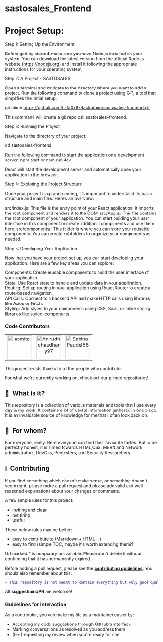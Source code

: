 # sastosales_Frontend


# Project Setup:

Step 1: Setting Up the Environment

Before getting started, make sure you have Node.js installed on your system. You can download the latest version from the official Node.js website (https://nodejs.org) and install it following the appropriate instructions for your operating system.

Step 2: A Project - SASTOSALES

Open a terminal and navigate to the directory where you want to add a project. Run the following command to clone a project using GIT, a tool that simplifies the initial setup:

git clone https://github.com/Lafa0x9-Hackathon/sastosales-frontend.git

This command will create a git repo call sastosales-frontend.

Step 3: Running the Project

Navigate to the directory of your project:

cd sastosales-frontend

Run the following command to start the application on a development server:
npm start or npm run dev

React will start the development server and automatically open your application in the browser.

Step 4: Exploring the Project Structure

Once your project is up and running, it’s important to understand its basic structure and main files. Here’s an overview:

src/index.js: This file is the entry point of your React application. It imports the root component and renders it to the DOM.
src/App.js: This file contains the root component of your application. You can start building your user interface in this component or create additional components and use them here.
src/components/: This folder is where you can store your reusable components. You can create subfolders to organize your components as needed.

Step 5: Developing Your Application

Now that you have your project set up, you can start developing your application. Here are a few key areas you can explore:

Components: Create reusable components to build the user interface of your application.<br>
State: Use React state to handle and update data in your application.<br>
Routing: Set up routing in your application using React Router to create a route-based navigation.<br>
API Calls: Connect to a backend API and make HTTP calls using libraries like Axios or Fetch.<br>
Styling: Add styles to your components using CSS, Sass, or inline styling libraries like styled-components.

### Code Contributors

[//]: contributor-faces

<table>
  <tbody>
    <tr>
        <td align="center" valign="top">
          <a href="https://github.com/Asmita-Nyoupane"><img src="https://avatars.githubusercontent.com/u/74106020?v=4" title="asmita" width="80" height="80"></a>
          </td>
        <td align="center" valign="top">
          <a href="https://github.com/Anirudhchaudhary97"><img src="https://avatars.githubusercontent.com/u/128168439?v=4" title="Anirudhchaudhary97" width="80" height="80"></a>
        </td>
        <td align="center" valign="top">
          <a href="https://github.com/SabinaPaudel58"><img src="https://avatars.githubusercontent.com/u/67220183?v=4" title="SabinaPaudel58" width="80" height="80"></a>
        </td>
    </tr>
  </tbody>
</table>

[//]: contributor-faces

This project exists thanks to all the people who contribute. 

For what we're currently working on, check out our pinned repositories!


## :notebook_with_decorative_cover: &nbsp;What is it?

This repository is a collection of various materials and tools that I use every day in my work. It contains a lot of useful information gathered in one piece. It is an invaluable source of knowledge for me that I often look back on.

## :restroom: &nbsp;For whom?

For everyone, really. Here everyone can find their favourite tastes. But to be perfectly honest, it is aimed towards HTML,CSS, MERN and Network administrators, DevOps, Pentesters, and Security Researchers.

## :information_source: &nbsp;Contributing

If you find something which doesn't make sense, or something doesn't seem right, please make a pull request and please add valid and well-reasoned explanations about your changes or comments.

A few simple rules for this project:

- inviting and clear
- not tiring
- useful

These below rules may be better:

- easy to contribute to (Markdown + HTML ...)
- easy to find (simple TOC, maybe it's worth extending them?)

Url marked **\*** is temporary unavailable. Please don't delete it without confirming that it has permanently expired.

Before adding a pull request, please see the **[contributing guidelines](.github/CONTRIBUTING.md)**. You should also remember about this:

```diff
+ This repository is not meant to contain everything but only good quality stuff.
```

All **suggestions/PR** are welcome!


### Guidelines for interaction

As a contributor, you can make my life as a maintainer easier by:
 - Accepting my code suggestions through GitHub's interface
 - Marking conversations as resolved as you address them
 - (Re-)requesting my review when you're ready for one
